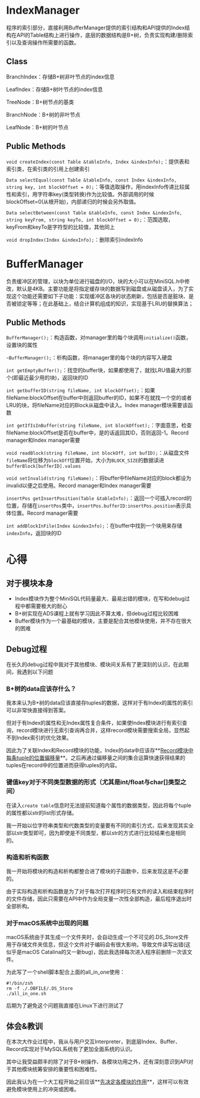 # IndexManager

程序的索引部分，直接利用BufferManager提供的索引结构和API提供的Index结构在API的Table结构上进行操作，底层的数据结构是B+树，负责实现构建/删除索引以及查询操作所需要的函数。

## Class

BranchIndex：存储B+树非叶节点的index信息

LeafIndex：存储B+树叶节点的index信息

TreeNode：B+树节点的基类

BranchNode：B+树的非叶节点

LeafNode：B+树的叶节点

## Public Methods

`void createIndex(const Table &tableInfo, Index &indexInfo);`：提供表和索引类，在索引类的引用上创建索引

`Data selectEqual(const Table &tableInfo, const Index &indexInfo, string key, int blockOffset = 0);`：等值选取操作，用indexInfo传递比较属性和索引，用字符串key(类型转换)作为比较值。外部调用的时候blockOffset=0(从根开始)，内部递归的时候会另外取值。

`Data selectBetween(const Table &tableInfo, const Index &indexInfo, string keyFrom, string keyTo, int blockOffset = 0);`：范围选取，keyFrom和keyTo是字符型的比较值，其他同上

`void dropIndex(Index &indexInfo);`：删除索引indexInfo

# BufferManager

负责缓冲区的管理，以块为单位进行磁盘的I/O，块的大小可以在MiniSQL.h中修改，默认是4KB。主要功能是将指定缓存块的数据写到磁盘或从磁盘读入，为了实现这个功能还需要如下子功能：实现缓冲区各块的状态刷新，包括是否是脏块、是否被锁定等等；在此基础上，结合计算机组成的知识，实现基于LRU的替换算法；

## Public Methods

`BufferManager();`：构造函数，对manager里的每个块调用`initialize()`函数，设置块的属性

`~BufferManager();`：析构函数，将manager里的每个块的内容写入硬盘

`int getEmptyBuffer();`：找空的buffer块，如果都使用了，就找LRU值最大的那个(即最近最少用的块)，返回块的ID

`int getbufferID(string fileName, int blockOffset);`：如果fileName:blockOffset在buffer中则返回buffer的ID，如果不在就找一个空的或者LRU的块，将fileName对应的Block从磁盘中读入。Index manager模块需要该函数

`int getIfIsInBuffer(string fileName, int blockOffset);`：字面意思，检查fileName:blockOffset是否在buffer中，是的话返回其ID，否则返回-1。Record manager和Index manager需要

`void readBlock(string fileName, int blockOff, int bufID);`：从磁盘文件`fileName`将位移为`blockOff`位置开始，大小为`BLOCK_SIZE`的数据读进`bufferBlock[bufferID].values`

`void setInvalid(string fileName);`：将buffer中fileName对应的block都设为invalid以便之后使用。Record manager和Index manager需要

`insertPos getInsertPosition(Table &tableInfo);`：返回一个可插入record的位置，存储在`insertPos`类中，`insertPos.bufferID:insertPos.position`表示具体位置。Record manager需要

`int addBlockInFile(Index &indexInfo);`：在buffer中找到一个块用来存储`indexInfo`，返回块的ID

# 心得

## 对于模块本身

* Index模块作为整个MiniSQL代码量最大、最易出错的模块，在写和debug过程中都需要极大的耐心
* B+树实现在ADS课程上就有学习因此不算太难，但debug过程比较困难
* Buffer模块作为一个最基础的模块，主要是配合其他模块使用，并不存在很大的困难

## Debug过程

在长久的debug过程中我对于其他模块、模块间关系有了更深刻的认识，在此期间，我遇到以下问题

### B+树的data应该存什么？

我本来认为B+树的data应该直接存tuples的数据，这样对于有Index的属性的索引可以非常快直接得到答案。

但对于有Index的属性和无Index属性复合条件，如果使Index模块进行有索引查询，record模块进行无索引查询再合并，这样record模块需要搜索全局，显然起不到Index索引的优化效果。

因此为了关联Index和Record模块的功能，Index的data中应该存**<u>Record模块中每条tuple的位置偏移量</u>**。之后再通过偏移量之间的集合运算快速获得结果的tuples在record中的位置进而获得tuples的内容。

### 键值key对于不同类型数据的形式（尤其是int/float与char[]类型之间）

在读入`create table`信息时无法提前知道每个属性的数据类型，因此将每个tuple的属性都以str的list形式存储。

我一开始以位字符串类型和代数类型的变量要有不同的索引方式，后来发现其实全部以str类型即可，因为即使是不同类型，都以str的方式进行比较结果也是相同的。

### 构造和析构函数

我一开始将模块的构造和析构都整合进了模块的子函数中，后来发现这是不必要的。

由于实际构造和析构函数是为了对于每次打开程序时已有文件的读入和结束程序时的文件存储，因此只需要在API中作为全局变量一次性全部构造，最后程序退出时全部析构。

### 对于macOS系统中出现的问题

macOS系统由于其生成一个文件夹时，会自动生成一个不可见的.DS_Store文件用于存储文件夹信息，但这个文件对于编码会有很大影响，导致文件读写出错(这似乎是macOS Catalina的又一新bug)，因此我选择每次进入程序前删除一次该文件。

为此写了一个shell脚本配合上面的all_in_one使用：

```shell
#!/bin/zsh
rm -f ./.DBFILE/.DS_Store
./all_in_one.sh
```

后期为了避免这个问题我直接在Linux下进行测试了

## 体会&教训

在本次大作业过程中，我从与用户交互Interpreter，到底层Index、Buffer、Record实现对于MySQL系统有了更加全面系统的认识。

其中让我受益颇丰的除了对于B+树操作、各模块功用之外，还有深刻意识到API对于其他模块统筹安排的重要性和困难性。

因此我认为在一个大工程开始之前应该**<u>先决定各模块的作用</u>**，这样可以有效避免模块使用上的冲突或困难。
